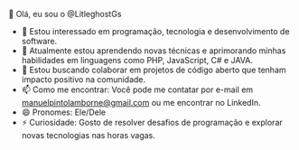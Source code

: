 👋 Olá, eu sou o @LitleghostGs

- 👀 Estou interessado em programação, tecnologia e desenvolvimento de software.
- 🌱 Atualmente estou aprendendo novas técnicas e aprimorando minhas habilidades em linguagens como PHP, JavaScript, C# e JAVA.
- 💞️ Estou buscando colaborar em projetos de código aberto que tenham impacto positivo na comunidade.
- 📫 Como me encontrar: Você pode me contatar por e-mail em manuelpintolamborne@gmail.com ou me encontrar no LinkedIn.
- 😄 Pronomes: Ele/Dele
- ⚡ Curiosidade: Gosto de resolver desafios de programação e explorar novas tecnologias nas horas vagas.



